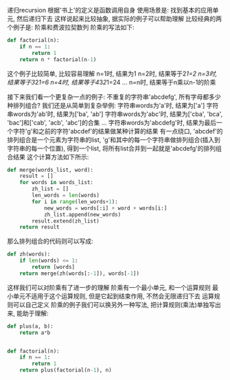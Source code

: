 递归recursion
根据'书上'的定义是函数调用自身
使用场景是: 找到基本的应用单元, 然后递归下去
这样说起来比较抽象, 据实际的例子可以帮助理解
比较经典的两个例子是: 阶乘和费波拉契数列
阶乘的写法如下:
```python
def factorial(n):
    if n == 1:
        return 1
    return n * factorial(n-1)
```
这个例子比较简单, 比较容易理解
n=1时, 结果为1
n=2时, 结果等于2*1=2
n=3时, 结果等于3*2*1=6
n=4时, 结果等于4*3*2*1=24
...
n=n时, 结果等于n乘以n-1的阶乘

接下来我们看一个更复杂一点的例子:
不重复的字符串'abcdefg', 所有字母都多少种排列组合?
我们还是从简单到复杂举例:
字符串words为'a'时, 结果为['a']
字符串words为'ab'时, 结果为['ba', 'ab']
字符串words为'abc'时, 结果为['cba', 'bca', 'bac']和['cab', 'acb', 'abc']的合集
...
字符串words为'abcdefg'时, 结果为最后一个字符'g'和之前的字符'abcdef'的结果做某种计算的结果
有一点绕口, 'abcdef'的排列组合是一个元素为字符串的list, 'g'和其中的每一个字符串做排列组合(插入到字符串的每一个位置),
得到一个list, 将所有list合并到一起就是'abcdefg'的排列组合结果
这个计算方法如下所示:
```python
def merge(words_list, word):
    result = []
    for words in words_list:
        zh_list = []
        len_words = len(words)
        for i in range(len_words+1):
            new_words = words[:i] + word + words[i:]
            zh_list.append(new_words)
        result.extend(zh_list)
    return result
```
那么排列组合的代码则可以写成:
```python
def zh(words):
    if len(words) <= 1:
        return [words]
    return merge(zh(words[:-1]), words[-1])
```
这样我们可以对阶乘有了进一步的理解
阶乘有一个最小单元, 和一个运算规则
最小单元不适用于这个运算规则, 但是它起到结束作用, 不然会无限递归下去
运算规则可以自己定义
阶乘的例子我们可以换另外一种写法, 把计算规则(乘法)单独写出来, 能助于理解:
```python
def plus(a, b):
    return a*b


def factorial(n):
    if n == 1:
        return 1
    return plus(factorial(n-1), n)
```
